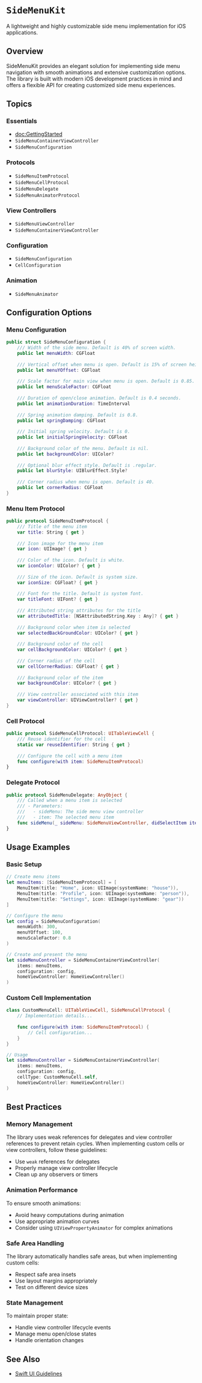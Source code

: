 # ``SideMenuKit``

A lightweight and highly customizable side menu implementation for iOS applications.

## Overview

SideMenuKit provides an elegant solution for implementing side menu navigation with smooth animations and extensive customization options. The library is built with modern iOS development practices in mind and offers a flexible API for creating customized side menu experiences.

## Topics

### Essentials

- <doc:GettingStarted>
- ``SideMenuContainerViewController``
- ``SideMenuConfiguration``

### Protocols

- ``SideMenuItemProtocol``
- ``SideMenuCellProtocol``
- ``SideMenuDelegate``
- ``SideMenuAnimatorProtocol``

### View Controllers

- ``SideMenuViewController``
- ``SideMenuContainerViewController``

### Configuration

- ``SideMenuConfiguration``
- ``CellConfiguration``

### Animation

- ``SideMenuAnimator``

## Configuration Options

### Menu Configuration

```swift
public struct SideMenuConfiguration {
    /// Width of the side menu. Default is 40% of screen width.
    public let menuWidth: CGFloat
    
    /// Vertical offset when menu is open. Default is 15% of screen height.
    public let menuYOffset: CGFloat
    
    /// Scale factor for main view when menu is open. Default is 0.85.
    public let menuScaleFactor: CGFloat
    
    /// Duration of open/close animation. Default is 0.4 seconds.
    public let animationDuration: TimeInterval
    
    /// Spring animation damping. Default is 0.8.
    public let springDamping: CGFloat
    
    /// Initial spring velocity. Default is 0.
    public let initialSpringVelocity: CGFloat
    
    /// Background color of the menu. Default is nil.
    public let backgroundColor: UIColor?
    
    /// Optional blur effect style. Default is .regular.
    public let blurStyle: UIBlurEffect.Style?
    
    /// Corner radius when menu is open. Default is 40.
    public let cornerRadius: CGFloat
}
```

### Menu Item Protocol

```swift
public protocol SideMenuItemProtocol {
    /// Title of the menu item
    var title: String { get }
    
    /// Icon image for the menu item
    var icon: UIImage? { get }
    
    /// Color of the icon. Default is white.
    var iconColor: UIColor? { get }
    
    /// Size of the icon. Default is system size.
    var iconSize: CGFloat? { get }
    
    /// Font for the title. Default is system font.
    var titleFont: UIFont? { get }
    
    /// Attributed string attributes for the title
    var attributedTitle: [NSAttributedString.Key : Any]? { get }
    
    /// Background color when item is selected
    var selectedBackGroundColor: UIColor? { get }
    
    /// Background color of the cell
    var cellBackgroundColor: UIColor? { get }
    
    /// Corner radius of the cell
    var cellCornerRadius: CGFloat? { get }
    
    /// Background color of the item
    var backgroundColor: UIColor? { get }
    
    /// View controller associated with this item
    var viewController: UIViewController? { get }
}
```

### Cell Protocol

```swift
public protocol SideMenuCellProtocol: UITableViewCell {
    /// Reuse identifier for the cell
    static var reuseIdentifier: String { get }
    
    /// Configure the cell with a menu item
    func configure(with item: SideMenuItemProtocol)
}
```

### Delegate Protocol

```swift
public protocol SideMenuDelegate: AnyObject {
    /// Called when a menu item is selected
    /// - Parameters:
    ///   - sideMenu: The side menu view controller
    ///   - item: The selected menu item
    func sideMenu(_ sideMenu: SideMenuViewController, didSelectItem item: SideMenuItemProtocol)
}
```

## Usage Examples

### Basic Setup

```swift
// Create menu items
let menuItems: [SideMenuItemProtocol] = [
    MenuItem(title: "Home", icon: UIImage(systemName: "house")),
    MenuItem(title: "Profile", icon: UIImage(systemName: "person")),
    MenuItem(title: "Settings", icon: UIImage(systemName: "gear"))
]

// Configure the menu
let config = SideMenuConfiguration(
    menuWidth: 300,
    menuYOffset: 100,
    menuScaleFactor: 0.8
)

// Create and present the menu
let sideMenuController = SideMenuContainerViewController(
    items: menuItems,
    configuration: config,
    homeViewController: HomeViewController()
)
```

### Custom Cell Implementation

```swift
class CustomMenuCell: UITableViewCell, SideMenuCellProtocol {
    // Implementation details...
    
    func configure(with item: SideMenuItemProtocol) {
        // Cell configuration...
    }
}

// Usage
let sideMenuController = SideMenuContainerViewController(
    items: menuItems,
    configuration: config,
    cellType: CustomMenuCell.self,
    homeViewController: HomeViewController()
)
```

## Best Practices

### Memory Management

The library uses weak references for delegates and view controller references to prevent retain cycles. When implementing custom cells or view controllers, follow these guidelines:

- Use `weak` references for delegates
- Properly manage view controller lifecycle
- Clean up any observers or timers

### Animation Performance

To ensure smooth animations:

- Avoid heavy computations during animation
- Use appropriate animation curves
- Consider using `UIViewPropertyAnimator` for complex animations

### Safe Area Handling

The library automatically handles safe areas, but when implementing custom cells:

- Respect safe area insets
- Use layout margins appropriately
- Test on different device sizes

### State Management

To maintain proper state:

- Handle view controller lifecycle events
- Manage menu open/close states
- Handle orientation changes

## See Also

- [Swift UI Guidelines](https://developer.apple.com/design/human-interface-guidelines/ios) 